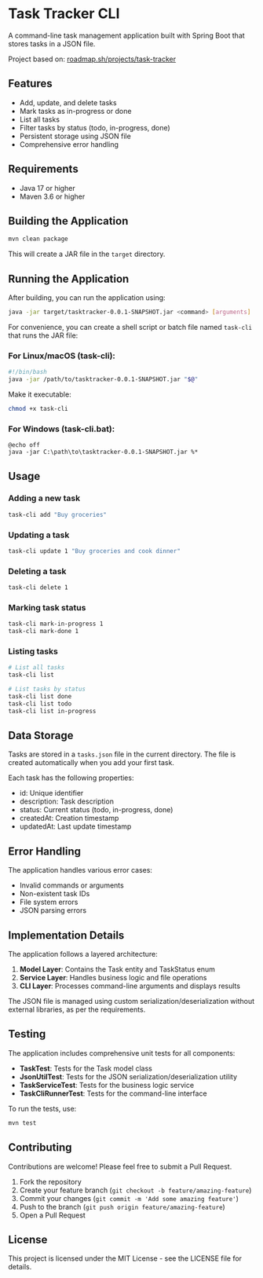 # Task Tracker CLI

A command-line task management application built with Spring Boot that stores tasks in a JSON file.

Project based on: [roadmap.sh/projects/task-tracker](https://roadmap.sh/projects/task-tracker)

## Features

- Add, update, and delete tasks
- Mark tasks as in-progress or done
- List all tasks
- Filter tasks by status (todo, in-progress, done)
- Persistent storage using JSON file
- Comprehensive error handling

## Requirements

- Java 17 or higher
- Maven 3.6 or higher

## Building the Application

```bash
mvn clean package
```

This will create a JAR file in the `target` directory.

## Running the Application

After building, you can run the application using:

```bash
java -jar target/tasktracker-0.0.1-SNAPSHOT.jar <command> [arguments]
```

For convenience, you can create a shell script or batch file named `task-cli` that runs the JAR file:

### For Linux/macOS (task-cli):

```bash
#!/bin/bash
java -jar /path/to/tasktracker-0.0.1-SNAPSHOT.jar "$@"
```

Make it executable:

```bash
chmod +x task-cli
```

### For Windows (task-cli.bat):

```batch
@echo off
java -jar C:\path\to\tasktracker-0.0.1-SNAPSHOT.jar %*
```

## Usage

### Adding a new task

```bash
task-cli add "Buy groceries"
```

### Updating a task

```bash
task-cli update 1 "Buy groceries and cook dinner"
```

### Deleting a task

```bash
task-cli delete 1
```

### Marking task status

```bash
task-cli mark-in-progress 1
task-cli mark-done 1
```

### Listing tasks

```bash
# List all tasks
task-cli list

# List tasks by status
task-cli list done
task-cli list todo
task-cli list in-progress
```

## Data Storage

Tasks are stored in a `tasks.json` file in the current directory. The file is created automatically when you add your first task.

Each task has the following properties:

- id: Unique identifier
- description: Task description
- status: Current status (todo, in-progress, done)
- createdAt: Creation timestamp
- updatedAt: Last update timestamp

## Error Handling

The application handles various error cases:

- Invalid commands or arguments
- Non-existent task IDs
- File system errors
- JSON parsing errors

## Implementation Details

The application follows a layered architecture:

1. **Model Layer**: Contains the Task entity and TaskStatus enum
2. **Service Layer**: Handles business logic and file operations
3. **CLI Layer**: Processes command-line arguments and displays results

The JSON file is managed using custom serialization/deserialization without external libraries, as per the requirements.

## Testing

The application includes comprehensive unit tests for all components:

- **TaskTest**: Tests for the Task model class
- **JsonUtilTest**: Tests for the JSON serialization/deserialization utility
- **TaskServiceTest**: Tests for the business logic service
- **TaskCliRunnerTest**: Tests for the command-line interface

To run the tests, use:

```bash
mvn test
```

## Contributing

Contributions are welcome! Please feel free to submit a Pull Request.

1. Fork the repository
2. Create your feature branch (`git checkout -b feature/amazing-feature`)
3. Commit your changes (`git commit -m 'Add some amazing feature'`)
4. Push to the branch (`git push origin feature/amazing-feature`)
5. Open a Pull Request

## License

This project is licensed under the MIT License - see the LICENSE file for details.
